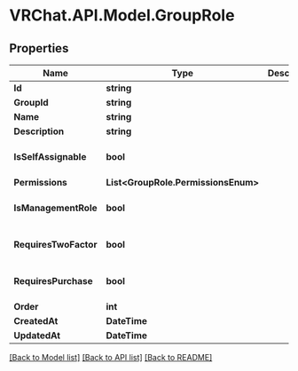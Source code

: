 # VRChat.API.Model.GroupRole

## Properties

Name | Type | Description | Notes
------------ | ------------- | ------------- | -------------
**Id** | **string** |  | [optional] 
**GroupId** | **string** |  | [optional] 
**Name** | **string** |  | [optional] 
**Description** | **string** |  | [optional] 
**IsSelfAssignable** | **bool** |  | [optional] [default to false]
**Permissions** | **List&lt;GroupRole.PermissionsEnum&gt;** |  | [optional] 
**IsManagementRole** | **bool** |  | [optional] [default to false]
**RequiresTwoFactor** | **bool** |  | [optional] [default to false]
**RequiresPurchase** | **bool** |  | [optional] [default to false]
**Order** | **int** |  | [optional] 
**CreatedAt** | **DateTime** |  | [optional] 
**UpdatedAt** | **DateTime** |  | [optional] 

[[Back to Model list]](../README.md#documentation-for-models) [[Back to API list]](../README.md#documentation-for-api-endpoints) [[Back to README]](../README.md)

